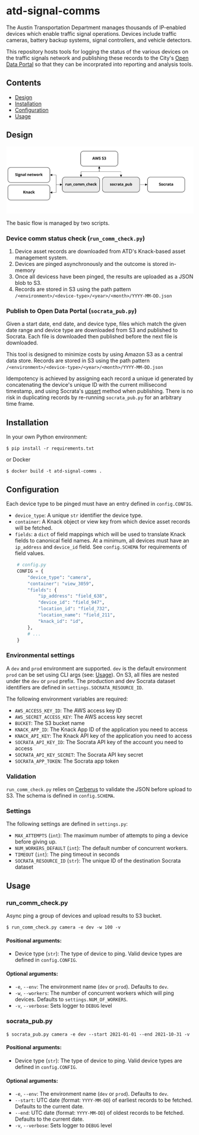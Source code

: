 # atd-signal-comms

The Austin Transportation Department manages thousands of IP-enabled devices which enable traffic signal operations. Devices include traffic cameras, battery backup systems, signal controllers, and vehicle detectors.

This repository hosts tools for logging the status of the various devices on the traffic signals network and publishing these records to the City's [Open Data Portal](data.austintexas.gov) so that they can be incorprated into reporting and analysis tools.

## Contents

- [Design](#design)
- [Installation](#installation)
- [Configuration](#configuration)
- [Usage](#scripts)

## Design

![process flow](flow.jpg)

The basic flow is managed by two scripts.

### Device comm status check (`run_comm_check.py`)

1. Device asset records are downloaded from ATD's Knack-based asset management system.
2. Devices are pinged asynchronously and the outcome is stored in-memory
3. Once all devicess have been pinged, the results are uploaded as a JSON blob to S3.
4. Records are stored in S3 using the path pattern `/<environment>/<device-type>/<year>/<month>/YYYY-MM-DD.json`

### Publish to Open Data Portal (`socrata_pub.py`)

Given a start date, end date, and device type, files which match the given date range and device type are downloaded from S3 and published to Socrata. Each file is downloaded then published before the next file is downloaded.

This tool is designed to minimize costs by using Amazon S3 as a central data store. Records are stored in S3 using the path pattern `/<environment>/<device-type>/<year>/<month>/YYYY-MM-DD.json`

Idempotency is achieved by assigning each record a unique id generated by concatenating the device's unique ID with the current millisecond timestamp, and using Socrata's [upsert](https://dev.socrata.com/publishers/soda-producer/upsert.html) method when publishing. There is no risk in duplicating records by re-running `socrata_pub.py` for an arbitrary time frame.

## Installation

In your own Python environment:

```shell
$ pip install -r requirements.txt
```

or Docker

```shell
$ docker build -t atd-signal-comms .
```

## Configuration

Each device type to be pinged must have an entry defined in `config.CONFIG`.

- `device_type`: A unique `str` identifier the device type.
- `container`: A Knack object or view key from which device asset records will be fetched.
- `fields`: a `dict` of field mappings which will be used to translate Knack fields to canonical field names. At a minimum, all devices must have an `ip_address` and `device_id` field. See `config.SCHEMA` for requirements of field values.

```python
    # config.py
    CONFIG = {
        "device_type": "camera",
        "container": "view_3059",
        "fields": {
            "ip_address": "field_638",
            "device_id": "field_947",
            "location_id": "field_732",
            "location_name": "field_211",
            "knack_id": "id",
        },
        # ...
    }
```

### Environmental settings

A `dev` and `prod` environment are supported. `dev` is the default environment `prod` can be set using CLI args (see: [Usage](#usage)). On S3, all files are nested under the `dev` or `prod` prefix. The production and dev Socrata dataset identifiers are defined in `settings.SOCRATA_RESOURCE_ID`.

The following environment variables are required:

- `AWS_ACCESS_KEY_ID`: The AWS access key ID
- `AWS_SECRET_ACCESS_KEY`: The AWS access key secret
- `BUCKET`: The S3 bucket name
- `KNACK_APP_ID`: The Knack App ID of the application you need to access
- `KNACK_API_KEY`: The Knack API key of the application you need to access
- `SOCRATA_API_KEY_ID`: The Socrata API key of the account you need to access
- `SOCRATA_API_KEY_SECRET`: The Socrata API key secret
- `SOCRATA_APP_TOKEN`: The Socrata app token

### Validation

`run_comm_check.py` relies on [Cerberus](https://docs.python-cerberus.org/en/stable/index.html) to validate the JSON before upload to S3. The schema is defined in `config.SCHEMA`.

### Settings

The following settings are defined in `settings.py`:

- `MAX_ATTEMPTS` (`int`): The maximum number of attempts to ping a device before giving up.
- `NUM_WORKERS_DEFAULT` (`int`): The default number of concurrent workers.
- `TIMEOUT` (`int`): The ping timeout in seconds
- `SOCRATA_RESOURCE_ID` (`str`): The unique ID of the destination Socrata dataset

## Usage

### run_comm_check.py

Async ping a group of devices and upload results to S3 bucket.

```shell
$ run_comm_check.py camera -e dev -w 100 -v
```

#### Positional arguments:

- Device type (`str`): The type of device to ping. Valid device types are defined in `config.CONFIG`.

#### Optional arguments:

- `-e`, `--env`: The environment name (`dev` or `prod`). Defaults to `dev`.
- `-w`, `--workers`: The number of concurrent workers which will ping devices. Defaults to `settings.NUM_OF_WORKERS`.
- `-v`, `--verbose`: Sets logger to `DEBUG` level

### socrata_pub.py

```shell
$ socrata_pub.py camera -e dev --start 2021-01-01 --end 2021-10-31 -v
```

#### Positional arguments:

- Device type (`str`): The type of device to ping. Valid device types are defined in `config.CONFIG`.

#### Optional arguments:

- `-e`, `--env`: The environment name (`dev` or `prod`). Defaults to `dev`.
- `--start`: UTC date (format: `YYYY-MM-DD`) of earliest records to be fetched. Defaults to the current date.
- `--end`: UTC date (format: `YYYY-MM-DD`) of oldest records to be fetched. Defaults to the current date.
- `-v`, `--verbose`: Sets logger to `DEBUG` level

